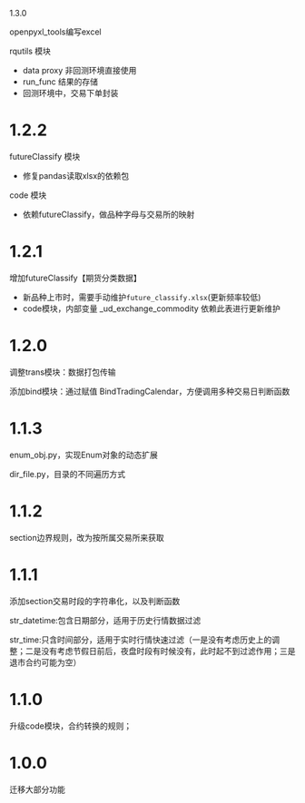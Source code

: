1.3.0

openpyxl_tools编写excel

rqutils 模块

* data proxy 非回测环境直接使用
* run_func 结果的存储
* 回测环境中，交易下单封装

# 1.2.2

futureClassify 模块

* 修复pandas读取xlsx的依赖包

code 模块

* 依赖futureClassify，做品种字母与交易所的映射

# 1.2.1

增加futureClassify【期货分类数据】

* 新品种上市时，需要手动维护`future_classify.xlsx`(更新频率较低)
* code模块，内部变量 _ud_exchange_commodity 依赖此表进行更新维护

# 1.2.0

调整trans模块：数据打包传输

添加bind模块：通过赋值 BindTradingCalendar，方便调用多种交易日判断函数

# 1.1.3

enum_obj.py，实现Enum对象的动态扩展

dir_file.py，目录的不同遍历方式

# 1.1.2

section边界规则，改为按所属交易所来获取

# 1.1.1

添加section交易时段的字符串化，以及判断函数

str_datetime:包含日期部分，适用于历史行情数据过滤

str_time:只含时间部分，适用于实时行情快速过滤（一是没有考虑历史上的调整；二是没有考虑节假日前后，夜盘时段有时候没有，此时起不到过滤作用；三是退市合约可能为空）

# 1.1.0

升级code模块，合约转换的规则；

# 1.0.0

迁移大部分功能
